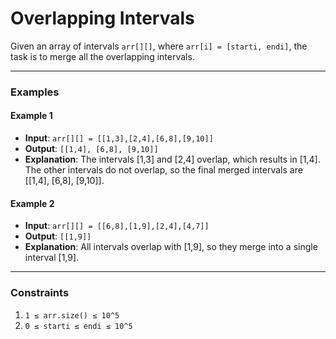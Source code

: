 # Overlapping Intervals

Given an array of intervals `arr[][]`, where `arr[i] = [starti, endi]`, the task is to merge all the overlapping intervals.

---

### Examples

#### Example 1
- **Input**: `arr[][] = [[1,3],[2,4],[6,8],[9,10]]`
- **Output**: `[[1,4], [6,8], [9,10]]`
- **Explanation**: The intervals [1,3] and [2,4] overlap, which results in [1,4]. The other intervals do not overlap, so the final merged intervals are [[1,4], [6,8], [9,10]].

#### Example 2
- **Input**: `arr[][] = [[6,8],[1,9],[2,4],[4,7]]`
- **Output**: `[[1,9]]`
- **Explanation**: All intervals overlap with [1,9], so they merge into a single interval [1,9].

---

### Constraints

1. `1 ≤ arr.size() ≤ 10^5`
2. `0 ≤ starti ≤ endi ≤ 10^5`
